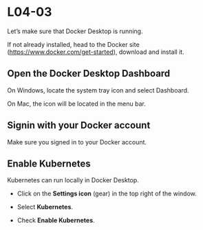# L04-03

Let’s make sure that Docker Desktop is running.

If not already installed, head to the Docker site (https://www.docker.com/get-started), download and install it.

## Open the Docker Desktop Dashboard

On Windows, locate the system tray icon and select Dashboard.

On Mac, the icon will be located in the menu bar.

## Signin with your Docker account

Make sure you signed in to your Docker account.

## Enable Kubernetes

Kubernetes can run locally in Docker Desktop.

* Click on the **Settings icon** (gear) in the top right of the window.

* Select **Kubernetes**.

* Check **Enable Kubernetes**.